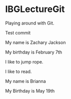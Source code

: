 # IBGLectureGit
Playing around with Git.

Test commit

My name is Zachary Jackson

My birthday is February 7th 

I like to jump rope.

I like to read.



My name is Brianna

My Birthday is May 19th 